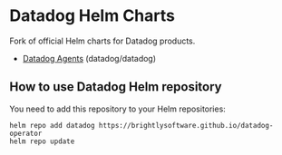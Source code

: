# Datadog Helm Charts


Fork of official Helm charts for Datadog products.
- [Datadog Agents](charts/datadog/README.md) (datadog/datadog)


## How to use Datadog Helm repository

You need to add this repository to your Helm repositories:

```
helm repo add datadog https://brightlysoftware.github.io/datadog-operator 
helm repo update
```
